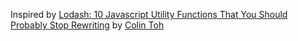 Inspired by [Lodash: 10 Javascript Utility Functions That You Should Probably Stop Rewriting](http://colintoh.com/blog/lodash-10-javascript-utility-functions-stop-rewriting?utm_source=javascriptweekly&utm_medium=email) by [Colin Toh](https://twitter.com/p0larBoy)
